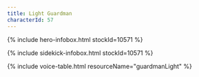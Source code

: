 ```yaml
---
title: Light Guardman
characterId: 57
---
```


{% include hero-infobox.html stockId=10571 %}

{% include sidekick-infobox.html stockId=10571  %}

{% include voice-table.html resourceName="guardmanLight"
%}
